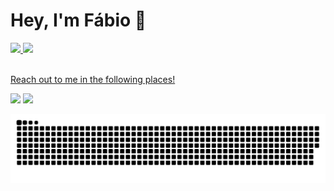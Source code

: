 # Hey, I'm Fábio 👋 

<div>
  <a href="https://github.com/ffmpol">
  <img height="180em" src="https://github-readme-stats.vercel.app/api?username=ffmpol&show_icons=true&theme=github_dark&include_all_commits=true&count_private=true&show_icons=true"/>
  <img height="180em" src="https://github-readme-stats.vercel.app/api/top-langs/?username=ffmpol&layout=compact&langs_count=7&theme=github_dark&show_icons=true"/>
</div>

<br>

<p>Reach out to me in the following places!</p>
  
<div>
  <a href = "fabio.filipe.lopes@hotmail.com"><img src="https://img.shields.io/badge/-Email-%23333?style=for-the-badge&logo=email&logoColor=white" target="_blank"></a>
  <a href="https://www.linkedin.com/in/fl22/" target="_blank"><img src="https://img.shields.io/badge/LinkedIn-0077B5?style=for-the-badge&logo=linkedin&logoColor=white"></a>
</div>


![Snake animation](https://github.com/jhcpeixoto/jhcpeixoto/blob/output/github-contribution-grid-snake.svg)
